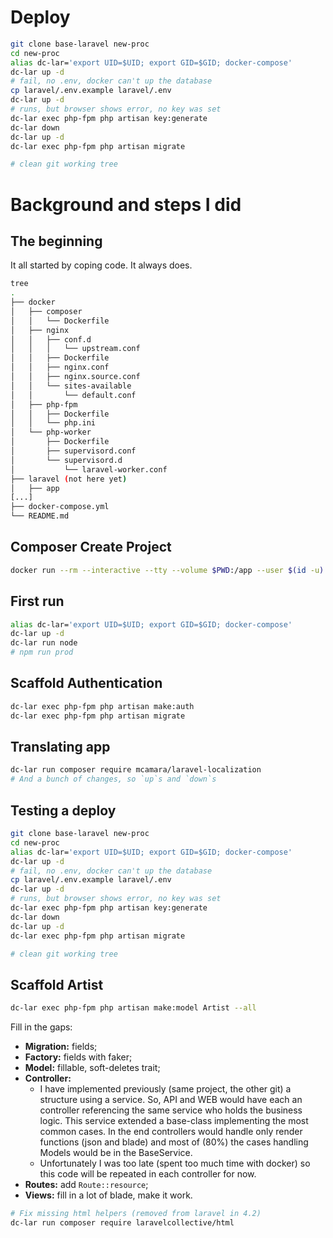 

# Deploy

```sh
git clone base-laravel new-proc
cd new-proc
alias dc-lar='export UID=$UID; export GID=$GID; docker-compose'
dc-lar up -d
# fail, no .env, docker can't up the database
cp laravel/.env.example laravel/.env
dc-lar up -d
# runs, but browser shows error, no key was set
dc-lar exec php-fpm php artisan key:generate
dc-lar down
dc-lar up -d
dc-lar exec php-fpm php artisan migrate

# clean git working tree
```

# Background and steps I did


## The beginning

It all started by coping code. It always does.

```sh
tree
.
├── docker
│   ├── composer
│   │   └── Dockerfile
│   ├── nginx
│   │   ├── conf.d
│   │   │   └── upstream.conf
│   │   ├── Dockerfile
│   │   ├── nginx.conf
│   │   ├── nginx.source.conf
│   │   └── sites-available
│   │       └── default.conf
│   ├── php-fpm
│   │   ├── Dockerfile
│   │   └── php.ini
│   └── php-worker
│       ├── Dockerfile
│       ├── supervisord.conf
│       └── supervisord.d
│           └── laravel-worker.conf
├── laravel (not here yet)
│   ├── app
[...]
├── docker-compose.yml
└── README.md
```

## Composer Create Project

```sh
docker run --rm --interactive --tty --volume $PWD:/app --user $(id -u):$(id -g) composer create-project --prefer-dist laravel/laravel laravel
```

## First run

```sh
alias dc-lar='export UID=$UID; export GID=$GID; docker-compose'
dc-lar up -d
dc-lar run node
# npm run prod
```

## Scaffold Authentication

```sh
dc-lar exec php-fpm php artisan make:auth
dc-lar exec php-fpm php artisan migrate
```

## Translating app

```sh
dc-lar run composer require mcamara/laravel-localization
# And a bunch of changes, so `up`s and `down`s
```

## Testing a deploy

```sh
git clone base-laravel new-proc
cd new-proc
alias dc-lar='export UID=$UID; export GID=$GID; docker-compose'
dc-lar up -d
# fail, no .env, docker can't up the database
cp laravel/.env.example laravel/.env
dc-lar up -d
# runs, but browser shows error, no key was set
dc-lar exec php-fpm php artisan key:generate
dc-lar down
dc-lar up -d
dc-lar exec php-fpm php artisan migrate

# clean git working tree
```

## Scaffold Artist

```sh
dc-lar exec php-fpm php artisan make:model Artist --all
```

Fill in the gaps:
- **Migration:** fields;
- **Factory:** fields with faker;
- **Model:** fillable, soft-deletes trait;
- **Controller:**
    - I have implemented previously (same project, the other git) a structure using a service.
    So, API and WEB would have each an controller referencing the same service who holds
    the business logic.
    This service extended a base-class implementing the most common cases.
    In the end controllers would handle only render functions (json and blade)
    and most of (80%) the cases handling Models would be in the BaseService.
    - Unfortunately I was too late (spent too much time with docker) so this code will
    be repeated in each controller for now.
- **Routes:** add `Route::resource`;
- **Views:** fill in a lot of blade, make it work.

```sh
# Fix missing html helpers (removed from laravel in 4.2)
dc-lar run composer require laravelcollective/html
```
